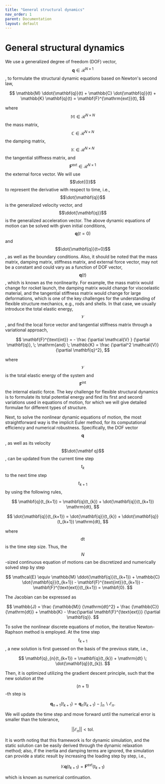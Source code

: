 ```yaml
---
title: "General structural dynamics"
nav_order: 1
parent: Documentation
layout: default
---
```


# General structural dynamics

We use a generalized degree of freedom (DOF) vector, $$\mathbf{q} \in \mathcal{R}^{N \times 1}$$, to formulate the structural dynamic equations based on Newton's second law,

$$
\mathbb{M} \ddot{\mathbf{q}}(t) + \mathbb{C} \dot{\mathbf{q}}(t) + \mathbb{K} \mathbf{q}(t) = \mathbf{F}^{\mathrm{ext}}(t),
$$

where $$\mathbb{M} \in \mathcal{R}^{N \times N} $$ the mass matrix, $$\mathbb{C} \in \mathcal{R}^{N \times N} $$ the damping matrix, $$\mathbb{K} \in \mathcal{R}^{N \times N} $$ the tangential stiffness matrix, and $$\mathbf{F}^{\mathrm{ext}} \in \mathcal{R}^{N \times 1}$$ the external force vector. We will use $$\dot{()}$$ to represent the derivative with respect to time, i.e., $$\dot{\mathbf{q}}$$ is the generalized velocity vector, and $$\ddot{\mathbf{q}}$$ is the generalized acceleration vector. The above dynamic equations of motion can be solved with given initial conditions, $$\mathbf{q}(t=0)$$ and $$\dot{\mathbf{q}}(t=0)$$, as well as the boundary conditions. Also, it should be noted that the mass matrix, damping matrix, stiffness matrix, and external force vector, may not be a constant and could vary as a function of DOF vector, $$\mathbf{q}(t)$$, which is known as the nonlinearity. For example, the mass matrix would change for rocket launch, the damping matrix would change for viscoelastic material, and the tangential stiffness matrix would change for large deformations, which is one of the key challenges for the understanding of flexible structure mechanics, e.g., rods and shells. In that case, we usually introduce the total elastic energy, $$\mathcal{V}$$, and find the local force vector and tangential stiffness matrix through a variational approach,

$$
\mathbf{F}^{\text{int}} = - \frac {\partial \mathcal{V} } {\partial \mathbf{q}}, \; \mathrm{and} \;
\mathbb{K} = \frac {\partial^2 \mathcal{V}} {\partial \mathbf{q}^2},
$$

where $$\mathcal{V}$$ is the total elastic energy of the system and $$\mathbf{F}^{\text{int}}$$ the internal elastic force. The key challenge for flexible structural dynamics is to formulate its total potential energy and find its first and second variations used in equations of motion, for which we will give detailed formulae for different types of structure.

Next, to solve the nonlinear dynamic equations of motion, the most straightforward way is the implicit Euler method, for its computational efficiency and numerical robustness. Specifically, the DOF vector $$\mathbf q$$, as well as its velocity $$\dot{\mathbf q}$$, can be updated from the current time step $$ t_{k} $$ to the next time step $$ t_{k+1}$$ by using the following rules,

$$
\mathbf{q}(t_{k+1}) =  \mathbf{q}(t_{k}) +  \dot{\mathbf{q}}(t_{k+1}) \mathrm{dt},
$$

$$
\dot{\mathbf{q}}(t_{k+1}) = \dot{\mathbf{q}}(t_{k}) + \ddot{\mathbf{q}}(t_{k+1}) \mathrm{dt}, 
$$

where $$\mathrm{dt}$$ is the time step size. Thus, the $$N$$-sized continuous equation of motions can be discretized and numerically solved step by step

$$
\mathcal{E} \equiv \mathbb{M} \ddot{\mathbf{q}}(t_{k+1}) + \mathbb{C} \dot{\mathbf{q}}(t_{k+1}) - \mathbf{F}^{\text{int}}(t_{k+1}) - \mathbf{F}^{\text{ext}}(t_{k+1}) = \mathbf{0}.
$$

The Jacobian can be expressed as

$$
\mathbb{J} = \frac {\mathbb{M}} {\mathrm{dt}^2} +  \frac {\mathbb{C}} {\mathrm{dt}} + \mathbb{K} - \frac{\partial \mathbf{F}^{\text{ext}}} {\partial \mathbf{q}}.
$$

To solve the nonlinear discrete equations of motion, the iterative Newton-Raphson method is employed. At the time step $$t_{k+1}$$, a new solution is first guessed on the basis of the previous state, i.e.,

$$
\mathbf{q}_{n}(t_{k+1}) = \mathbf{q}(t_{k}) + \mathrm{dt} \; \dot{\mathbf{q}}(t_{k}).
$$

Then, it is optimized utilizing the gradient descent principle, such that the new solution at the $$(n+1)$$-th step is

$$
\mathbf{q}_{n+1}(t_{k+1}) = \mathbf{q}_{n}(t_{k+1}) - \mathbb{J}_{n} \backslash \mathcal{E}_{n}.
$$

We will update the time step and move forward until the numerical error is smaller than the tolerance, 

$$
|| \mathcal{E}_{n}|| < \mathrm{tol}.
$$

It is worth noting that this framework is for dynamic simulation, and the static solution can be easily derived through the dynamic relaxation method; also, if the inertia and damping terms are ignored, the simulation can provide a static result by increasing the loading step by step, i.e., 

$$
\mathbb{K} \mathbf{q}(t_{k+1}) = \mathbf{F}^{\text{ext}}(t_{k+1})
$$

which is known as numerical continuation.
